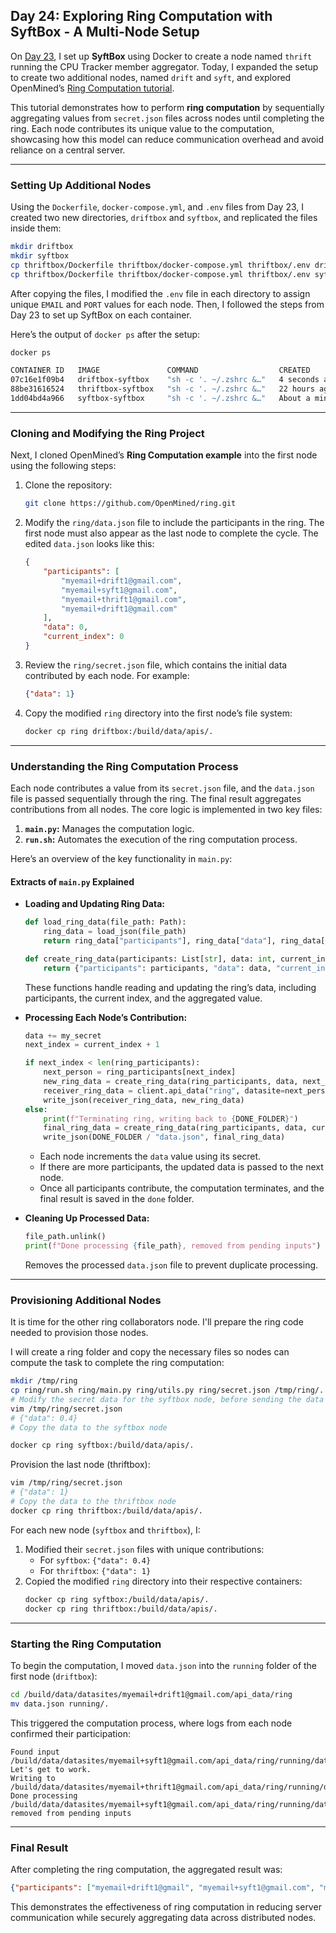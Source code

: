 ## Day 24: Exploring Ring Computation with SyftBox - A Multi-Node Setup

On [Day 23](https://github.com/moisesvw/30DaysOfFLCode/tree/main/day-23), I set up **SyftBox** using Docker to create a node named `thrift` running the CPU Tracker member aggregator. Today, I expanded the setup to create two additional nodes, named `drift` and `syft`, and explored OpenMined’s [Ring Computation tutorial](https://github.com/OpenMined/ring). 

This tutorial demonstrates how to perform **ring computation** by sequentially aggregating values from `secret.json` files across nodes until completing the ring. Each node contributes its unique value to the computation, showcasing how this model can reduce communication overhead and avoid reliance on a central server.

---

### **Setting Up Additional Nodes**

Using the `Dockerfile`, `docker-compose.yml`, and `.env` files from Day 23, I created two new directories, `driftbox` and `syftbox`, and replicated the files inside them:

```sh
mkdir driftbox
mkdir syftbox
cp thriftbox/Dockerfile thriftbox/docker-compose.yml thriftbox/.env driftbox/.
cp thriftbox/Dockerfile thriftbox/docker-compose.yml thriftbox/.env syftbox/.
```

After copying the files, I modified the `.env` file in each directory to assign unique `EMAIL` and `PORT` values for each node. Then, I followed the steps from Day 23 to set up SyftBox on each container.

Here’s the output of `docker ps` after the setup:

```sh
docker ps

CONTAINER ID   IMAGE               COMMAND                  CREATED         STATUS        PORTS                                       NAMES
07c16e1f09b4   driftbox-syftbox    "sh -c '. ~/.zshrc &…"   4 seconds ago   Up 1 second   0.0.0.0:8989->8989/tcp, :::8989->8989/tcp   driftbox
88be31616524   thriftbox-syftbox   "sh -c '. ~/.zshrc &…"   22 hours ago    Up 22 hours   0.0.0.0:8888->8888/tcp, :::8888->8888/tcp   thriftbox
1dd04bd4a966   syftbox-syftbox     "sh -c '. ~/.zshrc &…"   About a minute ago      Up About a minute   0.0.0.0:9090->9090/tcp, :::9090->9090/tcp   syftbox
```

---

### **Cloning and Modifying the Ring Project**

Next, I cloned OpenMined’s **Ring Computation example** into the first node using the following steps:

1. Clone the repository:
   ```sh
   git clone https://github.com/OpenMined/ring.git
   ```
2. Modify the `ring/data.json` file to include the participants in the ring. The first node must also appear as the last node to complete the cycle. The edited `data.json` looks like this:
   ```json
   {
       "participants": [
           "myemail+drift1@gmail.com",
           "myemail+syft1@gmail.com",
           "myemail+thrift1@gmail.com",
           "myemail+drift1@gmail.com"
       ],
       "data": 0,
       "current_index": 0
   }
   ```
3. Review the `ring/secret.json` file, which contains the initial data contributed by each node. For example:
   ```json
   {"data": 1}
   ```
4. Copy the modified `ring` directory into the first node’s file system:
   ```sh
   docker cp ring driftbox:/build/data/apis/.
   ```

---

### **Understanding the Ring Computation Process**

Each node contributes a value from its `secret.json` file, and the `data.json` file is passed sequentially through the ring. The final result aggregates contributions from all nodes. The core logic is implemented in two key files:

1. **`main.py`:** Manages the computation logic.
2. **`run.sh`:** Automates the execution of the ring computation process.

Here’s an overview of the key functionality in `main.py`:

#### **Extracts of `main.py` Explained**

- **Loading and Updating Ring Data:**
  ```python
  def load_ring_data(file_path: Path):
      ring_data = load_json(file_path)
      return ring_data["participants"], ring_data["data"], ring_data["current_index"]

  def create_ring_data(participants: List[str], data: int, current_index: int):
      return {"participants": participants, "data": data, "current_index": current_index}
  ```
  These functions handle reading and updating the ring’s data, including participants, the current index, and the aggregated value.

- **Processing Each Node’s Contribution:**
  ```python
  data += my_secret
  next_index = current_index + 1

  if next_index < len(ring_participants):
      next_person = ring_participants[next_index]
      new_ring_data = create_ring_data(ring_participants, data, next_index)
      receiver_ring_data = client.api_data("ring", datasite=next_person) / "running" / "data.json"
      write_json(receiver_ring_data, new_ring_data)
  else:
      print(f"Terminating ring, writing back to {DONE_FOLDER}")
      final_ring_data = create_ring_data(ring_participants, data, current_index)
      write_json(DONE_FOLDER / "data.json", final_ring_data)
  ```
  - Each node increments the `data` value using its secret.
  - If there are more participants, the updated data is passed to the next node.
  - Once all participants contribute, the computation terminates, and the final result is saved in the `done` folder.

- **Cleaning Up Processed Data:**
  ```python
  file_path.unlink()
  print(f"Done processing {file_path}, removed from pending inputs")
  ```
  Removes the processed `data.json` file to prevent duplicate processing.

---

### **Provisioning Additional Nodes**

It is time for the other ring collaborators node. I'll prepare the ring code needed to provision those nodes.

I will create a ring folder and copy the necessary files so nodes can compute the task to complete the ring computation:

```sh
mkdir /tmp/ring
cp ring/run.sh ring/main.py ring/utils.py ring/secret.json /tmp/ring/.
# Modify the secret data for the syftbox node, before sending the data to this node
vim /tmp/ring/secret.json
# {"data": 0.4}
# Copy the data to the syftbox node

docker cp ring syftbox:/build/data/apis/.
```

Provision the last node (thriftbox):
```sh
vim /tmp/ring/secret.json
# {"data": 1}
# Copy the data to the thriftbox node
docker cp ring thriftbox:/build/data/apis/.
```

For each new node (`syftbox` and `thriftbox`), I:

1. Modified their `secret.json` files with unique contributions:
   - For `syftbox`: `{"data": 0.4}`
   - For `thriftbox`: `{"data": 1}`
2. Copied the modified `ring` directory into their respective containers:
   ```sh
   docker cp ring syftbox:/build/data/apis/.
   docker cp ring thriftbox:/build/data/apis/.
   ```
---

### **Starting the Ring Computation**

To begin the computation, I moved `data.json` into the `running` folder of the first node (`driftbox`):

```sh
cd /build/data/datasites/myemail+drift1@gmail.com/api_data/ring
mv data.json running/.
```

This triggered the computation process, where logs from each node confirmed their participation:

```
Found input /build/data/datasites/myemail+syft1@gmail.com/api_data/ring/running/data.json! Let's get to work.
Writing to /build/data/datasites/myemail+thrift1@gmail.com/api_data/ring/running/data.json.
Done processing /build/data/datasites/myemail+syft1@gmail.com/api_data/ring/running/data.json, removed from pending inputs
```

---

### **Final Result**

After completing the ring computation, the aggregated result was:

```json
{"participants": ["myemail+drift1@gmail", "myemail+syft1@gmail.com", "myemail+thrift1@gmail.com", "myemail+drift1@gmail.com"], "data": 3.4, "current_index": 3}
```

This demonstrates the effectiveness of ring computation in reducing server communication while securely aggregating data across distributed nodes.
